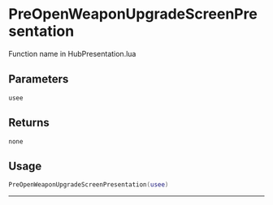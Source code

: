 # PreOpenWeaponUpgradeScreenPresentation
Function name in HubPresentation.lua
## Parameters
`usee`
## Returns
`none`
## Usage
```lua
PreOpenWeaponUpgradeScreenPresentation(usee)
```
---
